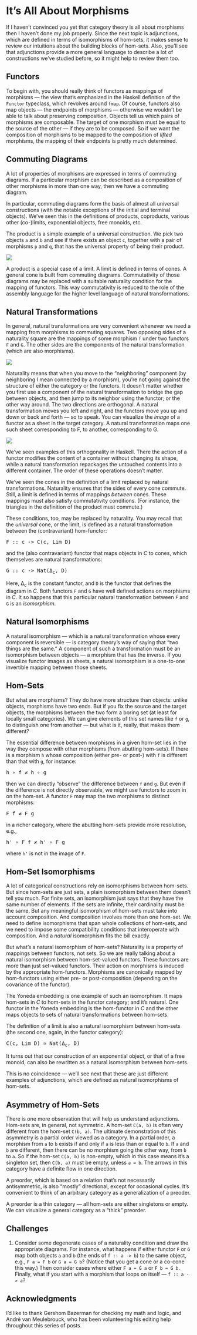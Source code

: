 # It’s All About Morphisms

If I haven’t convinced you yet that category theory is all about morphisms then I haven’t done my job properly. Since the next topic is adjunctions, which are defined in terms of isomorphisms of hom-sets, it makes sense to review our intuitions about the building blocks of hom-sets. Also, you’ll see that adjunctions provide a more general language to describe a lot of constructions we’ve studied before, so it might help to review them too.

## Functors

To begin with, you should really think of functors as mappings of morphisms — the view that’s emphasized in the Haskell definition of the `Functor` typeclass, which revolves around `fmap`. Of course, functors also map objects — the endpoints of morphisms — otherwise we wouldn’t be able to talk about preserving composition. Objects tell us which pairs of morphisms are composable. The target of one morphism must be equal to the source of the other — if they are to be composed. So if we want the composition of morphisms to be mapped to the composition of _lifted_ morphisms, the mapping of their endpoints is pretty much determined.

## Commuting Diagrams

A lot of properties of morphisms are expressed in terms of commuting diagrams. If a particular morphism can be described as a composition of other morphisms in more than one way, then we have a commuting diagram.

In particular, commuting diagrams form the basis of almost all universal constructions (with the notable exceptions of the initial and terminal objects). We’ve seen this in the definitions of products, coproducts, various other (co-)limits, exponential objects, free monoids, etc.

The product is a simple example of a universal construction. We pick two objects `a` and `b` and see if there exists an object `c`, together with a pair of morphisms `p` and `q`, that has the universal property of being their product.

![](images/productranking.jpg)

A product is a special case of a limit. A limit is defined in terms of cones. A general cone is built from commuting diagrams. Commutativity of those diagrams may be replaced with a suitable naturality condition for the mapping of functors. This way commutativity is reduced to the role of the assembly language for the higher level language of natural transformations.

## Natural Transformations

In general, natural transformations are very convenient whenever we need a mapping from morphisms to commuting squares. Two opposing sides of a naturality square are the mappings of some morphism `f` under two functors `F` and `G`. The other sides are the components of the natural transformation (which are also morphisms).

![](images/3_naturality.jpg)

Naturality means that when you move to the “neighboring” component (by neighboring I mean connected by a morphism), you’re not going against the structure of either the category or the functors. It doesn’t matter whether you first use a component of the natural transformation to bridge the gap between objects, and then jump to its neighbor using the functor; or the other way around. The two directions are orthogonal. A natural transformation moves you left and right, and the functors move you up and down or back and forth — so to speak. You can visualize the _image_ of a functor as a sheet in the target category. A natural transformation maps one such sheet corresponding to F, to another, corresponding to G.

![](images/sheets.png)

We’ve seen examples of this orthogonality in Haskell. There the action of a functor modifies the content of a container without changing its shape, while a natural transformation repackages the untouched contents into a different container. The order of these operations doesn’t matter.

We’ve seen the cones in the definition of a limit replaced by natural transformations. Naturality ensures that the sides of every cone commute. Still, a limit is defined in terms of mappings _between_ cones. These mappings must also satisfy commutativity conditions. (For instance, the triangles in the definition of the product must commute.)

These conditions, too, may be replaced by naturality. You may recall that the _universal_ cone, or the limit, is defined as a natural transformation between the (contravariant) hom-functor:

<pre>F :: c -> C(c, Lim D)</pre>

and the (also contravariant) functor that maps objects in _C_ to cones, which themselves are natural transformations:

<pre>G :: c -> Nat(Δ<sub>c</sub>, D)</pre>

Here, Δ<sub>c</sub> is the constant functor, and `D` is the functor that defines the diagram in _C_. Both functors `F` and `G` have well defined actions on morphisms in _C_. It so happens that this particular natural transformation between `F` and `G` is an _isomorphism_.

## Natural Isomorphisms

A natural isomorphism — which is a natural transformation whose every component is reversible — is category theory’s way of saying that “two things are the same.” A component of such a transformation must be an isomorphism between objects — a morphism that has the inverse. If you visualize functor images as sheets, a natural isomorphism is a one-to-one invertible mapping between those sheets.

## Hom-Sets

But what are morphisms? They do have more structure than objects: unlike objects, morphisms have two ends. But if you fix the source and the target objects, the morphisms between the two form a boring set (at least for locally small categories). We can give elements of this set names like `f` or `g`, to distinguish one from another — but what is it, really, that makes them different?

The essential difference between morphisms in a given hom-set lies in the way they compose with other morphisms (from abutting hom-sets). If there is a morphism `h` whose composition (either pre- or post-) with `f` is different than that with `g`, for instance:

<pre>h ∘ f ≠ h ∘ g</pre>

then we can directly “observe” the difference between `f` and `g`. But even if the difference is not directly observable, we might use functors to zoom in on the hom-set. A functor `F` may map the two morphisms to distinct morphisms:

<pre>F f ≠ F g</pre>

in a richer category, where the abutting hom-sets provide more resolution, e.g.,

<pre>h' ∘ F f ≠ h' ∘ F g</pre>

where `h'` is not in the image of `F`.

## Hom-Set Isomorphisms

A lot of categorical constructions rely on isomorphisms between hom-sets. But since hom-sets are just sets, a plain isomorphism between them doesn’t tell you much. For finite sets, an isomorphism just says that they have the same number of elements. If the sets are infinite, their cardinality must be the same. But any meaningful isomorphism of hom-sets must take into account composition. And composition involves more than one hom-set. We need to define isomorphisms that span whole collections of hom-sets, and we need to impose some compatibility conditions that interoperate with composition. And a _natural_ isomorphism fits the bill exactly.

But what’s a natural isomorphism of hom-sets? Naturality is a property of mappings between functors, not sets. So we are really talking about a natural isomorphism between hom-set-valued functors. These functors are more than just set-valued functors. Their action on morphisms is induced by the appropriate hom-functors. Morphisms are canonically mapped by hom-functors using either pre- or post-composition (depending on the covariance of the functor).

The Yoneda embedding is one example of such an isomorphism. It maps hom-sets in _C_ to hom-sets in the functor category; and it’s natural. One functor in the Yoneda embedding is the hom-functor in _C_ and the other maps objects to sets of natural transformations between hom-sets.

The definition of a limit is also a natural isomorphism between hom-sets (the second one, again, in the functor category):

<pre>C(c, Lim D) ≃ Nat(Δ<sub>c</sub>, D)</pre>

It turns out that our construction of an exponential object, or that of a free monoid, can also be rewritten as a natural isomorphism between hom-sets.

This is no coincidence — we’ll see next that these are just different examples of adjunctions, which are defined as natural isomorphisms of hom-sets.

## Asymmetry of Hom-Sets

There is one more observation that will help us understand adjunctions. Hom-sets are, in general, not symmetric. A hom-set `C(a, b)` is often very different from the hom-set `C(b, a)`. The ultimate demonstration of this asymmetry is a partial order viewed as a category. In a partial order, a morphism from `a` to `b` exists if and only if `a` is less than or equal to `b`. If `a` and `b` are different, then there can be no morphism going the other way, from `b` to `a`. So if the hom-set `C(a, b)` is non-empty, which in this case means it’s a singleton set, then `C(b, a)` must be empty, unless `a = b`. The arrows in this category have a definite flow in one direction.

A preorder, which is based on a relation that’s not necessarily antisymmetric, is also “mostly” directional, except for occasional cycles. It’s convenient to think of an arbitrary category as a generalization of a preoder.

A preorder is a thin category — all hom-sets are either singletons or empty. We can visualize a general category as a “thick” preorder.

## Challenges

1.  Consider some degenerate cases of a naturality condition and draw the appropriate diagrams. For instance, what happens if either functor `F` or `G` map both objects `a` and `b` (the ends of `f :: a -> b`) to the same object, e.g., `F a = F b` or `G a = G b`? (Notice that you get a cone or a co-cone this way.) Then consider cases where either `F a = G a` or `F b = G b`. Finally, what if you start with a morphism that loops on itself — `f :: a -> a`?

## Acknowledgments

I’d like to thank Gershom Bazerman for checking my math and logic, and André van Meulebrouck, who has been volunteering his editing help throughout this series of posts.  
